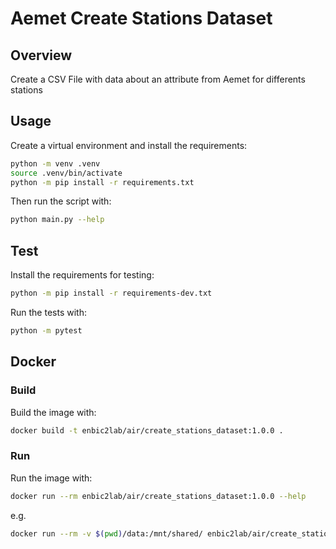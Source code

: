 # Aemet Create Stations Dataset
## Overview
Create a CSV File with data about an attribute from Aemet for differents stations
## Usage
Create a virtual environment and install the requirements:

```sh
python -m venv .venv
source .venv/bin/activate
python -m pip install -r requirements.txt
```

Then run the script with:
```sh
python main.py --help
```

## Test
Install the requirements for testing:
```sh
python -m pip install -r requirements-dev.txt
```
Run the tests with:

```sh
python -m pytest
```
## Docker

### Build
Build the image with:

```sh
docker build -t enbic2lab/air/create_stations_dataset:1.0.0 .
```

### Run
Run the image with:

```sh
docker run --rm enbic2lab/air/create_stations_dataset:1.0.0 --help
```

e.g.
```sh
docker run --rm -v $(pwd)/data:/mnt/shared/ enbic2lab/air/create_stations_dataset:1.0.0 --filepath "/mnt/shared/stations_weather_attributes.json" --output "/mnt/shared/output.csv" --attribute "prec" --delimiter ";" 
```


